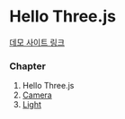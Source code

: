 # Hello Three.js

[데모 사이트 링크](https://jo-duchan.github.io/hello-three-js/)

### Chapter

1. Hello Three.js
2. [Camera](https://www.notion.so/0033/Camera-9b817ec1a8324ed8a049b9411e96c6fa)
3. [Light](https://www.notion.so/0033/Light-774effa8b9094533aa9ddecd3c859c5f)
